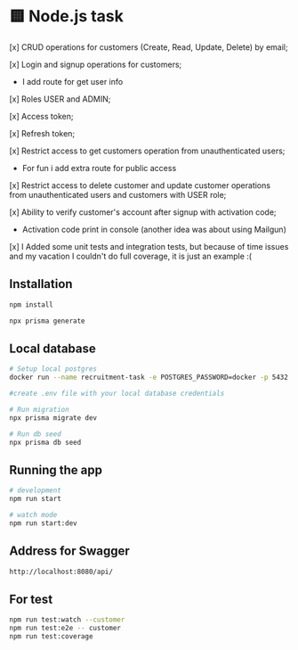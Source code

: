# 🟨 Node.js task


[x] CRUD operations for customers (Create, Read, Update, Delete) by email;

[x] Login and signup operations for customers;
- I add route for get user info

[x] Roles USER and ADMIN;

[x] Access token;

[x] Refresh token;

[x] Restrict access to get customers operation from unauthenticated users;
- For fun i add extra route for public access

[x] Restrict access to delete customer and update customer operations from unauthenticated users and customers with USER role;

[x] Ability to verify customer's account after signup with activation code;
- Activation code print in console (another idea was about using Mailgun)

[x] I Added some unit tests and integration tests, but because of time issues and my vacation I couldn't do full coverage, it is just an example :(

## Installation

```bash
npm install

npx prisma generate
```

## Local database

```bash
# Setup local postgres
docker run --name recruitment-task -e POSTGRES_PASSWORD=docker -p 5432:5432 -d postgres:11.16

#create .env file with your local database credentials

# Run migration
npx prisma migrate dev

# Run db seed
npx prisma db seed
```

## Running the app

```bash
# development
npm run start

# watch mode
npm run start:dev

```

## Address for Swagger
```bash
http://localhost:8080/api/

```

## For test
```bash
npm run test:watch --customer
npm run test:e2e -- customer 
npm run test:coverage 

```
